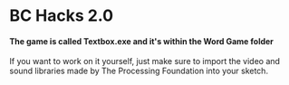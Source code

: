 # BC Hacks 2.0
#### The game is called Textbox.exe and it's within the Word Game folder

If you want to work on it yourself, just make sure to import the video and sound libraries made by The Processing Foundation into your sketch. 
